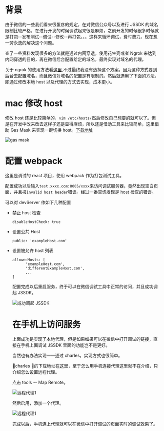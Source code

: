 # 背景

由于微信的一些我们看来很蛋疼的规定，在对微信公众号以及进行 JSSDK 的域名限制比较严格，在进行开发的时候调试起来很是麻烦，之前开发的时候很多时候就是打包--发布测试--调试--修改--再打包。。。这样来循环调试，费时费力。现在想一劳永逸的解决这个问题。

查了一些资料发现很多的方法就是通过内网穿透，使用花生壳或者 Ngrok 来达到内网穿透的目的，再在微信后台配置给定的域名，最终实现对域名的代理。

关于 ngrok 的使用方法看[这里](https://www.sunnyos.com/article-show-67.html),不过最终我没有选择这个方案，因为这种方式要到后台去配置域名，而且微信对域名的配置是有限制的。然后就选用了下面的方法，即通过修改本地 host 以及代理的方式去实现，成本更小。

# mac 修改 host

修改 host 还是比较简单的，`vim /etc/hosts/`然后修改自己想要的就可以了。但是在开发中改来改去这样子还是显得麻烦，所以还是借助工具来比较简单，这里借助 Gas Mask 来实现一键切换 host。[下载地址](https://github.com/2ndalpha/gasmask)

![gas mask](http://blogqn.maintel.cn/QQ20180306-154434@2x.png?e=3097122322&token=cs2nCfx72Y7hW0_NpFYzb3Jab90IJWraRtphMd-q:UUes2QtiP9HnEdH76jO0WFrAPmA=)

# 配置 webpack

这里是调试的 react 项目，使用 webpack 作为打包测试工具。

配置成功以后输入`test.xxxx.com:8005/xxxx`来访问调试服务器，竟然出现空白页面，并且报`invalid host header`错误。经过一番查询发现是 host 检查的错误。

可以对 devServer 作如下几种配置

- 禁止 host 检查

  `disableHostCheck: true`

- 设置公共 Host

  `public: 'exampleHost.com'`

- 设置被允许 host 列表

  ```
  allowedHosts: [
        'exampleHost.com',
        'differentExampleHost.com',
        ...
  ]
  ```

  配置完成以后重启服务，终于可以在微信调试工具中正常的访问，并且成功调起 JSSDK。

  ![成功调起 JSSDK](http://blogqn.maintel.cn/QQ20180306-161547@2x.png?e=3097124165&token=cs2nCfx72Y7hW0_NpFYzb3Jab90IJWraRtphMd-q:zPFndDT77g9JpVxLNbNKxcgT6-8=)

  # 在手机上访问服务

  上面成功是实现了本地代理，但是如果如果可以在微信中打开调试的链接，直接在手机上面调试 JSSDK 里面的功能岂不是更好。

  当然也有办法实现——通过 charles，实现方式也很简单。

  charles 的下载地址在[这里](https://www.charlesproxy.com/download/)，至于怎么用手机连接代理这里就不在介绍，只介绍怎么设置远程代理。

  点击 tools -- Map Remote。

  ![远程代理1](http://blogqn.maintel.cn/QQ20180306-162202@2x.png?e=3097124630&token=cs2nCfx72Y7hW0_NpFYzb3Jab90IJWraRtphMd-q:XwdPGTdEzWq9SJSVHKbj5s7QhSk=)

  然后启用，添加一个代理。

   ![远程代理1](http://blogqn.maintel.cn/QQ20180306-162328@2x.png?e=3097124630&token=cs2nCfx72Y7hW0_NpFYzb3Jab90IJWraRtphMd-q:lUDVGpCsQg1Q6K6ibInYuugzwsc=)

   完成以后，手机连上代理就可以在微信中打开调试的页面实时的调试效果了。